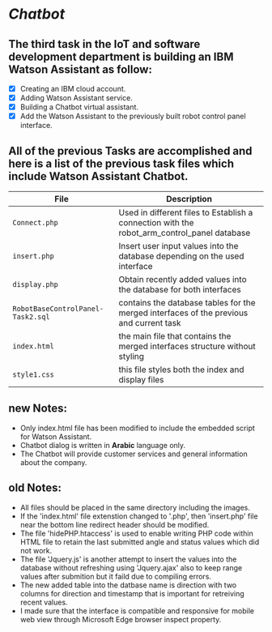 # *Chatbot*
## The third task in the IoT and software development department is building an IBM Watson Assistant as follow:
- [X] Creating an IBM cloud account.
- [x] Adding Watson Assistant service.
- [x] Building a Chatbot virtual assistant.
- [x] Add the Watson Assistant to the previously built robot control panel interface.
## All of the previous Tasks are accomplished and here is a list of the previous task files which include Watson Assistant Chatbot.
|File|Description|
|----|-----------|
|`Connect.php`|Used in different files to Establish a connection with the robot_arm_control_panel database|
|`insert.php`|Insert user input values into the database depending on the used interface|
|`display.php`|Obtain recently added values into the database for both interfaces|
|`RobotBaseControlPanel-Task2.sql`|contains the database tables for the merged interfaces of the previous and current task|
|`index.html`|the main file that contains the merged interfaces structure without styling|
|`style1.css`|this file styles both the index and display files|
##
## new Notes:
- Only index.html file has been modified to include the embedded script for Watson Assistant.
- Chatbot dialog is written in **Arabic** language only.
- The Chatbot will provide customer services and general information about the company.
## old Notes:
- All files should be placed in the same directory including the images.
- If the 'index.html' file extenstion changed to '.php', then 'insert.php' file near the bottom line redirect header should be modified.
- The file 'hidePHP.htaccess' is used to enable writing PHP code within HTML file to retain the last submitted angle and status values which did not work.
- The file 'Jquery.js' is another attempt to insert the values into the database without refreshing using 'Jquery.ajax' also to keep range values after submition but it faild due to compiling errors.
- The new added table into the datbase name is direction with two columns for direction and timestamp that is important for retreiving recent values.
- I made sure that the interface is compatible and responsive for mobile web view through Microsoft Edge browser inspect property. 
